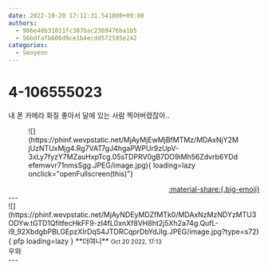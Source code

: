 ```yaml
---
date: 2022-10-20 17:12:31.541000+09:00
authors:
  - 986e48b31011fc387bac2369476ba1b5
  - 56bdfafb606d9ce1b4ecdd572595e242
categories:
  - Seoyeon
---
```


# 4-106555023

<div class="post-container" markdown="1">
<div class="content-container md-sidebar__scrollwrap" markdown="1">

내 폰 카메라 화질 좋아서 달에 있는 사람 찍어버렸잖아..
<figure markdown="1">
![](https://phinf.wevpstatic.net/MjAyMjEwMjBfMTMz/MDAxNjY2MjUzNTUxMjg4.Rg7VAT7gJ4hgaPWPUr9zUpV-3xLy7fyzY7MZauHxpTcg.05sTDPRV0gB7DO9iMh56Zdvrb6YDdefemwvr71nmsSgg.JPEG/image.jpg){ loading=lazy onclick="openFullscreen(this)"}
</figure>


</div>
</div>

<div style="text-align: right;" markdown="1">
<a href="https://weverse.io/fromis9/fanpost/4-106555023" style="text-align: right;">:material-share:{.big-emoji}</a>
</div>
---

<div class="comments-container md-sidebar__scrollwrap" markdown="1">
<div class="comment" markdown="1">
<div class='id-container' markdown="1">
![](https://phinf.wevpstatic.net/MjAyNDEyMDZfMTk0/MDAxNzMzNDYzMTU3ODYw.tGTD1QfitfecHkFF9-zI4fL0xnXf8VH8ht2j5Xh2a74g.QufL-i9_92XbdgbPBLGEpzXIrDqS4JTDRCqprDbYdJIg.JPEG/image.jpg?type=s72){ pfp loading=lazy }
**<span class="artist">더여니</span>** <small>Oct 20 2022, 17:13</small><br>
</div>
<div class='comment-body' markdown="1">
우와 
</div>
</div>
</div>
---
